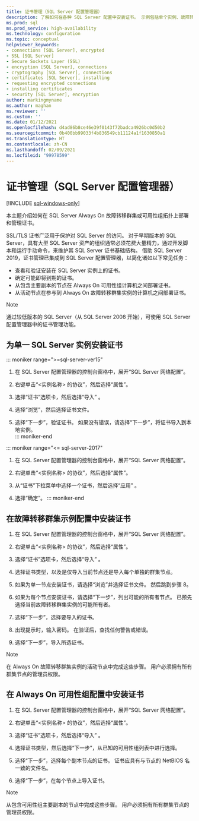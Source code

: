 ```yaml
---
title: 证书管理（SQL Server 配置管理器）
description: 了解如何在各种 SQL Server 配置中安装证书。 示例包括单个实例、故障转移群集和 Always On 可用性组。
ms.prod: sql
ms.prod_service: high-availability
ms.technology: configuration
ms.topic: conceptual
helpviewer_keywords:
- connections [SQL Server], encrypted
- SSL [SQL Server]
- Secure Sockets Layer (SSL)
- encryption [SQL Server], connections
- cryptography [SQL Server], connections
- certificates [SQL Server], installing
- requesting encrypted connections
- installing certificates
- security [SQL Server], encryption
author: markingmyname
ms.author: maghan
ms.reviewer: ''
ms.custom: ''
ms.date: 01/12/2021
ms.openlocfilehash: d4ad86b8ce46e39f0143f72badca4926bc0d50b2
ms.sourcegitcommit: 0b400bb99033f4b836549cb11124a1f1630850a1
ms.translationtype: HT
ms.contentlocale: zh-CN
ms.lasthandoff: 02/09/2021
ms.locfileid: "99978599"
---
```

# <a name="certificate-management-sql-server-configuration-manager"></a>证书管理（SQL Server 配置管理器）

[!INCLUDE [sql-windows-only](../../includes/applies-to-version/sql-windows-only.md)]

本主题介绍如何在 SQL Server Always On 故障转移群集或可用性组拓扑上部署和管理证书。

SSL/TLS 证书广泛用于保护对 SQL Server 的访问。 对于早期版本的 SQL Server，具有大型 SQL Server 资产的组织通常必须花费大量精力，通过开发脚本和运行手动命令，来维护其 SQL Server 证书基础结构。 借助 SQL Server 2019，证书管理已集成到 SQL Server 配置管理器，以简化诸如以下常见任务： 

* 查看和验证安装在 SQL Server 实例上的证书。 
* 确定可能即将到期的证书。 
* 从包含主要副本的节点在 Always On 可用性组计算机之间部署证书。 
* 从活动节点在参与到 Always On 故障转移群集实例的计算机之间部署证书。

> [!NOTE]
> 通过较低版本的 SQL Server（从 SQL Server 2008 开始），可使用 SQL Server 配置管理器中的证书管理功能。

##  <a name="to-install-a-certificate-for-a-single-sql-server-instance"></a><a name="provision-single-server-cert"></a> 为单一 SQL Server 实例安装证书  

::: moniker range=">=sql-server-ver15"
1. 在 SQL Server 配置管理器的控制台窗格中，展开“SQL Server 网络配置”。  

2. 右键单击“&lt;实例名称&gt; 的协议”，然后选择“属性”。  

3. 选择“证书”选项卡，然后选择“导入” 。  

4. 选择“浏览”，然后选择证书文件。  

5. 选择“下一步”，验证证书。 如果没有错误，请选择“下一步”，将证书导入到本地实例。  
::: moniker-end

::: moniker range="<= sql-server-2017"
1. 在 SQL Server 配置管理器的控制台窗格中，展开“SQL Server 网络配置”。  

2. 右键单击“&lt;实例名称&gt; 的协议”，然后选择“属性”。  

3. 从“证书”下拉菜单中选择一个证书，然后选择“应用” 。  

4. 选择“确定”。 
::: moniker-end

##  <a name="to-install-a-certificate-in-a-failover-cluster-instance-configuration"></a><a name="provision-failover-cluster-cert"></a> 在故障转移群集示例配置中安装证书  
  
1. 在 SQL Server 配置管理器的控制台窗格中，展开“SQL Server 网络配置”。
  
2. 右键单击“&lt;实例名称&gt; 的协议”，然后选择“属性”。 

3. 选择“证书”选项卡，然后选择“导入” 。

4. 选择证书类型，以及是仅导入当前节点还是导入每个单独的群集节点。

5. 如果为单一节点安装证书，请选择“浏览”并选择证书文件。 然后跳到步骤 8。

6. 如果为每个节点安装证书，请选择“下一步”，列出可能的所有者节点。 已预先选择当前故障转移群集实例的可能所有者。

7. 选择“下一步”，选择要导入的证书。

8. 出现提示时，输入密码。 在验证后，查找任何警告或错误。

9. 选择“下一步”，导入所选证书。

> [!NOTE]
> 在 Always On 故障转移群集实例的活动节点中完成这些步骤。 用户必须拥有所有群集节点的管理员权限。

##  <a name="to-install-a-certificate-in-an-always-on-availability-group-configuration"></a><a name="provision-availability-group-cert"></a> 在 Always On 可用性组配置中安装证书  
  
1. 在 SQL Server 配置管理器的控制台窗格中，展开“SQL Server 网络配置”。
  
2. 右键单击“&lt;实例名称&gt; 的协议”，然后选择“属性”。  
  
3. 选择“证书”选项卡，然后选择“导入” 。  
  
4. 选择证书类型，然后选择“下一步”，从已知的可用性组列表中进行选择。  

5. 选择“下一步”，选择每个副本节点的证书。 证书应具有与节点的 NetBIOS 名一致的文件名。

6. 选择“下一步”，在每个节点上导入证书。


> [!NOTE]
> 从包含可用性组主要副本的节点中完成这些步骤。 用户必须拥有所有群集节点的管理员权限。

